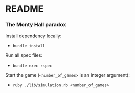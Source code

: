 # README

### The Monty Hall paradox

Install dependency locally:
* ``bundle install``

Run all spec files:
* ``bundle exec rspec``

Start the game (``<number_of_games>`` is an integer argument):
* ``ruby ./lib/simulation.rb <number_of_games>``
